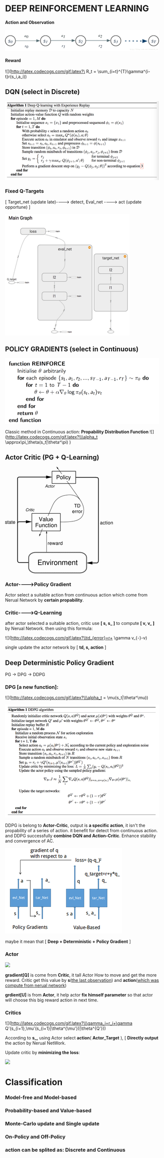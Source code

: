# DEEP REINFORCEMENT LEARNING

#### Action and Observation

![A_S](IMG/A_S.jpeg)

#### Reward

![](http://latex.codecogs.com/gif.latex?\ R_t = \sum_{i=t}^{T}\gamma^{i-t}r(s_i,a_i))



## DQN (select in Discrete)

![DQN](IMG/DeepQL.png)

### Fixed Q-Targets 

[ Target_net (update late)----> detect, Eval_net ----> act (update opportune) ]

![NET](IMG/DQN_NET.png)



## POLICY GRADIENTS (select in Continuous)
![PG](IMG/PG.png)

Classic method in Continuous action: **Propability Distribution Function**
![](http://latex.codecogs.com/gif.latex?\\\alpha_t \approx\pi_\theta(s_t|\theta^\pi) )

## Actor Critic (PG + Q-Learning)

![ac](IMG/AC.png)

### Actor---->Policy Gradient 

Actor select a suitable action from continuous action which come from Nerual Network by **certain propability**.

### Critic---->Q-Learning

after actor selected a suitable action, critic use **[ s, s_ ]** to compute **[ v, v_ ]** by Nerual Network. then using this formula:

![](http://latex.codecogs.com/gif.latex?\\td_{error}=r+ \gamma v_{-}-v)

single update the actor network by [ **td, s, action** ]
## Deep Deterministic Policy Gradient

PG -> DPG -> DDPG

### DPG [a new function]:

![](http://latex.codecogs.com/gif.latex?\\\alpha_t = \mu(s_t|\theta^\mu))



![DDPG](IMG/DDPG.png)

DDPG is belong to **Actor-Critic**, output is **a specific action**, it isn't the propability of a series of action. it benefit for detect from continuous action. and DDPG successfully **combine DQN and Action-Critic**. Enhance stability and convergence of AC. 

![DDPG_NET](IMG/DDPG_NET.png)

maybe it mean that [ **Deep + Deterministic + Policy Gradient** ]

### Actor

![](http://latex.codecogs.com/gif.latex?\\\nabla_{\theta\mu}J\approx\frac{1}{N}\sum_{i}\nabla_{\alpha}Q(s,\alpha|\theta^{Q})|_{s=s_i,\alpha=\mu(s_i)}\nabla_{\theta^{\mu}\mu}(s|\theta^\mu)|s_i)

**gradient[Q]** is come from **Critic**, it tall Actor How to move and get the more reward. Critic get this value by **s**(<u>the last observation</u>) and **action**(<u>which was compute from nerual network</u>)

**grdient[U]** is from **Actor**, it help actor **fix himself parameter** so that actor will choose this big reward action in next time.

### Critics

![](http://latex.codecogs.com/gif.latex?\\\gamma_i=r_i+\gamma Q'(s_{i+1},\mu'(s_{i+1}|\theta^{\mu'})|\theta^{Q'}))

According to **s_,** using Actor select **action**( **Actor_Target** ), [ **Directly output** the action by Nerual NetWork.

Update critic by **minimizing the loss**: 

![](http://latex.codecogs.com/gif.latex?\\L=\frac{1}{N}\sum_{i}(y_i-Q(s_i,\alpha_i|\theta^Q))^2)


# Classification

### Model-free  and Model-based

### Probability-based and Value-based

### Monte-Carlo update and Single update

### On-Policy and Off-Policy

### action can be splited as: Discrete and Continuous